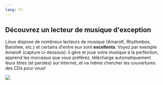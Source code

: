 ```yaml
---
lang: fr
---
```





<h2>Découvrez un lecteur de musique d'exception</h2>

Linux dispose de nombreux lecteurs de musique (AmaroK, Rhythmbox, 
Banshee, etc.) et certains d'entre eux sont <b>excellents</b>. Voyez par 
exemple AmaroK (capture ci-dessous): il gère et joue votre musique à la 
perfection, apprend les morceaux que vous préférez, télécharge 
automatiquement leurs titres (et paroles) sur Internet, et va même 
chercher les couvertures des CDs pour vous!

<img src="Images/amarok.png" />




